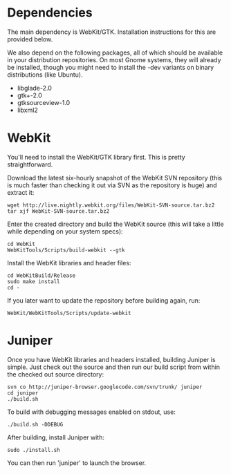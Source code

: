 # Dependencies #

The main dependency is WebKit/GTK. Installation instructions for this are provided below.

We also depend on the following packages, all of which should be available in your distribution repositories. On most Gnome systems, they will already be installed, though you might need to install the -dev variants on binary distributions (like Ubuntu).

  * libglade-2.0
  * gtk+-2.0
  * gtksourceview-1.0
  * libxml2

# WebKit #

You'll need to install the WebKit/GTK library first. This is pretty straightforward.

Download the latest six-hourly snapshot of the WebKit SVN repository (this is much faster than checking it out via SVN as the repository is huge) and extract it:

```
wget http://live.nightly.webkit.org/files/WebKit-SVN-source.tar.bz2
tar xjf WebKit-SVN-source.tar.bz2
```

Enter the created directory and build the WebKit source (this will take a little while depending on your system specs):

```
cd WebKit
WebKitTools/Scripts/build-webkit --gtk
```

Install the WebKit libraries and header files:

```
cd WebKitBuild/Release
sudo make install
cd -
```

If you later want to update the repository before building again, run:

```
WebKit/WebKitTools/Scripts/update-webkit
```

# Juniper #

Once you have WebKit libraries and headers installed, building Juniper is simple. Just check out the source and then run our build script from within the checked out source directory:

```
svn co http://juniper-browser.googlecode.com/svn/trunk/ juniper
cd juniper
./build.sh
```

To build with debugging messages enabled on stdout, use:

```
./build.sh -DDEBUG
```

After building, install Juniper with:

```
sudo ./install.sh
```

You can then run 'juniper' to launch the browser.